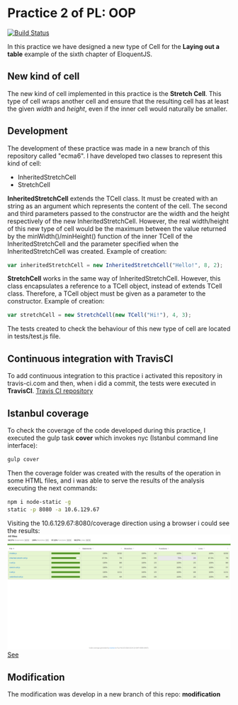 # Practice 2 of PL: OOP
[![Build Status](https://travis-ci.com/ULL-ESIT-PL-1718/oop-alu0100973914.svg?token=S9Gezg46GoVeGRv4GwA9&branch=master)](https://travis-ci.com/ULL-ESIT-PL-1718/oop-alu0100973914)

In this practice we have designed a new type of Cell for the **Laying out a table** example of the sixth chapter of EloquentJS.

## New kind of cell
The new kind of cell implemented in this practice is the **Stretch Cell**. This type of cell wraps another cell and ensure that the resulting cell has at least the given *width* and *height*, even if the inner cell would naturally be smaller.

## Development

The development of these practice was made in a new branch of this repository called "ecma6". I have developed two classes to represent this kind of cell:
* InheritedStretchCell
* StretchCell

**InheritedStretchCell** extends the TCell class. It must be created with an string as an argument which represents the content of the cell. The second and third parameters passed to the constructor are the width and the height respectively of the new InheritedStretchCell. However, the real width/height of this new type of cell would be the maximum between the value returned by the minWidth()/minHeight() function of the inner TCell of the InheritedStretchCell and the parameter specified when the InheritedStretchCell was created. Example of creation:
```js
var inheritedStretchCell = new InheritedStretchCell("Hello!", 8, 2);
```
**StretchCell** works in the same way of InheritedStretchCell. However, this class encapsulates a reference to
a TCell object, instead of extends TCell class. Therefore,  a TCell object must be given as a parameter to the constructor. Example of creation:
```js
var stretchCell = new StretchCell(new TCell("Hi!"), 4, 3);
```

The tests created to check the behaviour of this new type of cell are located in tests/test.js file.

## Continuous integration with TravisCI

To add continuous integration to this practice i activated this repository in travis-ci.com and then, when i did a commit, the tests were executed in **TravisCI**.
[Travis CI repository](https://travis-ci.com/ULL-ESIT-PL-1718/oop-alu0100973914)

## Istanbul coverage

To check the coverage of the code developed during this practice, I executed the gulp task **cover** which invokes nyc (Istanbul command line interface):
```bash
gulp cover
```

Then the coverage folder was created with the results of the operation in some HTML files, and i was able to serve the results of the analysis executing the next commands:
```bash
npm i node-static -g
static -p 8080 -a 10.6.129.67
```
Visiting the 10.6.129.67:8080/coverage direction using a browser i could see the results:
![coverage](screens/coverage.png)
[See](https://ull-esit-pl-1718.github.io/oop-alu0100973914/)

## Modification
The modification was develop in a new branch of this repo: **modification**
